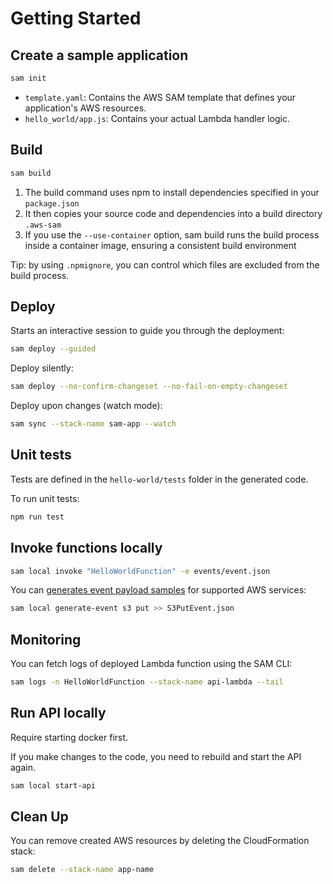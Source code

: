 # Getting Started

## Create a sample application

```sh
sam init
```

- `template.yaml`: Contains the AWS SAM template that defines your application's AWS resources.
- `hello_world/app.js`: Contains your actual Lambda handler logic.


## Build

```sh
sam build
```

1. The build command uses npm to install dependencies specified in your `package.json`
2. It then copies your source code and dependencies into a build directory `.aws-sam`
3. If you use the `--use-container` option, sam build runs the build process inside a container image, ensuring a consistent build environment

Tip: by using `.npmignore`, you can control which files are excluded from the build process.


## Deploy

Starts an interactive session to guide you through the deployment:
```sh
sam deploy --guided
```

Deploy silently:
```sh
sam deploy --no-confirm-changeset --no-fail-on-empty-changeset
```

Deploy upon changes (watch mode):
```sh
sam sync --stack-name sam-app --watch
```


## Unit tests

Tests are defined in the `hello-world/tests` folder in the generated code.

To run unit tests:
```sh
npm run test
```


## Invoke functions locally

```sh
sam local invoke "HelloWorldFunction" -e events/event.json
```

You can [generates event payload samples](https://docs.aws.amazon.com/serverless-application-model/latest/developerguide/sam-cli-command-reference-sam-local-generate-event.html) for supported AWS services:
```sh
sam local generate-event s3 put >> S3PutEvent.json
```


## Monitoring

You can fetch logs of deployed Lambda function using the SAM CLI:
```sh
sam logs -n HelloWorldFunction --stack-name api-lambda --tail
```


## Run API locally

Require starting docker first.

If you make changes to the code, you need to rebuild and start the API again.

```sh
sam local start-api
```


## Clean Up

You can remove created AWS resources by deleting the CloudFormation stack:

```sh
sam delete --stack-name app-name
```

